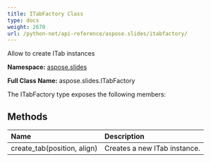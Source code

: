 ```yaml
---
title: ITabFactory Class
type: docs
weight: 2670
url: /python-net/api-reference/aspose.slides/itabfactory/
---
```


Allow to create ITab instances

**Namespace:** [aspose.slides](/slides/python-net/api-reference/aspose.slides/)

**Full Class Name:** aspose.slides.ITabFactory



The ITabFactory type exposes the following members:
## **Methods**
|**Name**|**Description**|
| :- | :- |
|create_tab(position, align)|Creates a new ITab instance.|
